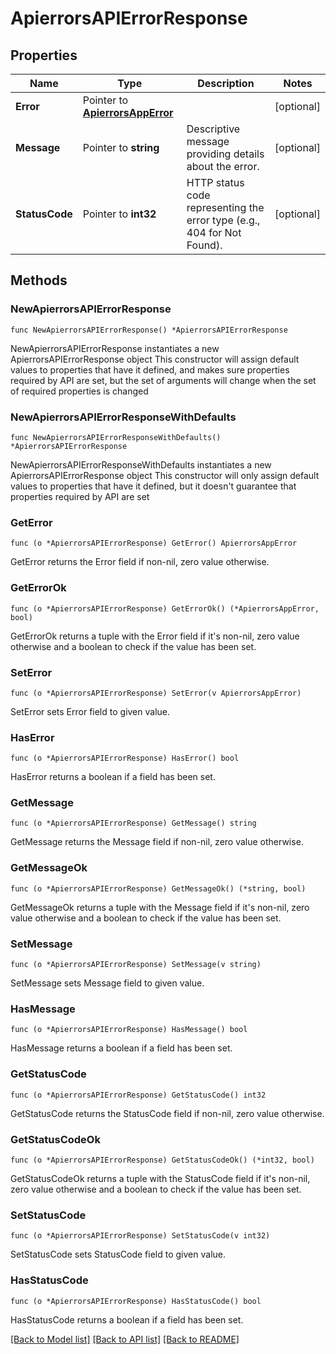# ApierrorsAPIErrorResponse

## Properties

Name | Type | Description | Notes
------------ | ------------- | ------------- | -------------
**Error** | Pointer to [**ApierrorsAppError**](ApierrorsAppError.md) |  | [optional] 
**Message** | Pointer to **string** | Descriptive message providing details about the error. | [optional] 
**StatusCode** | Pointer to **int32** | HTTP status code representing the error type (e.g., 404 for Not Found). | [optional] 

## Methods

### NewApierrorsAPIErrorResponse

`func NewApierrorsAPIErrorResponse() *ApierrorsAPIErrorResponse`

NewApierrorsAPIErrorResponse instantiates a new ApierrorsAPIErrorResponse object
This constructor will assign default values to properties that have it defined,
and makes sure properties required by API are set, but the set of arguments
will change when the set of required properties is changed

### NewApierrorsAPIErrorResponseWithDefaults

`func NewApierrorsAPIErrorResponseWithDefaults() *ApierrorsAPIErrorResponse`

NewApierrorsAPIErrorResponseWithDefaults instantiates a new ApierrorsAPIErrorResponse object
This constructor will only assign default values to properties that have it defined,
but it doesn't guarantee that properties required by API are set

### GetError

`func (o *ApierrorsAPIErrorResponse) GetError() ApierrorsAppError`

GetError returns the Error field if non-nil, zero value otherwise.

### GetErrorOk

`func (o *ApierrorsAPIErrorResponse) GetErrorOk() (*ApierrorsAppError, bool)`

GetErrorOk returns a tuple with the Error field if it's non-nil, zero value otherwise
and a boolean to check if the value has been set.

### SetError

`func (o *ApierrorsAPIErrorResponse) SetError(v ApierrorsAppError)`

SetError sets Error field to given value.

### HasError

`func (o *ApierrorsAPIErrorResponse) HasError() bool`

HasError returns a boolean if a field has been set.

### GetMessage

`func (o *ApierrorsAPIErrorResponse) GetMessage() string`

GetMessage returns the Message field if non-nil, zero value otherwise.

### GetMessageOk

`func (o *ApierrorsAPIErrorResponse) GetMessageOk() (*string, bool)`

GetMessageOk returns a tuple with the Message field if it's non-nil, zero value otherwise
and a boolean to check if the value has been set.

### SetMessage

`func (o *ApierrorsAPIErrorResponse) SetMessage(v string)`

SetMessage sets Message field to given value.

### HasMessage

`func (o *ApierrorsAPIErrorResponse) HasMessage() bool`

HasMessage returns a boolean if a field has been set.

### GetStatusCode

`func (o *ApierrorsAPIErrorResponse) GetStatusCode() int32`

GetStatusCode returns the StatusCode field if non-nil, zero value otherwise.

### GetStatusCodeOk

`func (o *ApierrorsAPIErrorResponse) GetStatusCodeOk() (*int32, bool)`

GetStatusCodeOk returns a tuple with the StatusCode field if it's non-nil, zero value otherwise
and a boolean to check if the value has been set.

### SetStatusCode

`func (o *ApierrorsAPIErrorResponse) SetStatusCode(v int32)`

SetStatusCode sets StatusCode field to given value.

### HasStatusCode

`func (o *ApierrorsAPIErrorResponse) HasStatusCode() bool`

HasStatusCode returns a boolean if a field has been set.


[[Back to Model list]](../README.md#documentation-for-models) [[Back to API list]](../README.md#documentation-for-api-endpoints) [[Back to README]](../README.md)


